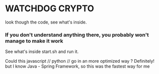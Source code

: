 # WATCHDOG CRYPTO

look though the code, see what's inside. 

### If you don't understand anything there, you probably won't manage to make it work

See what's inside start.sh and run it.


Could this javascript // python // go in an more optimized way ? Definitely!
but I know Java - Spring Framework, so this was the fastest way for me  

